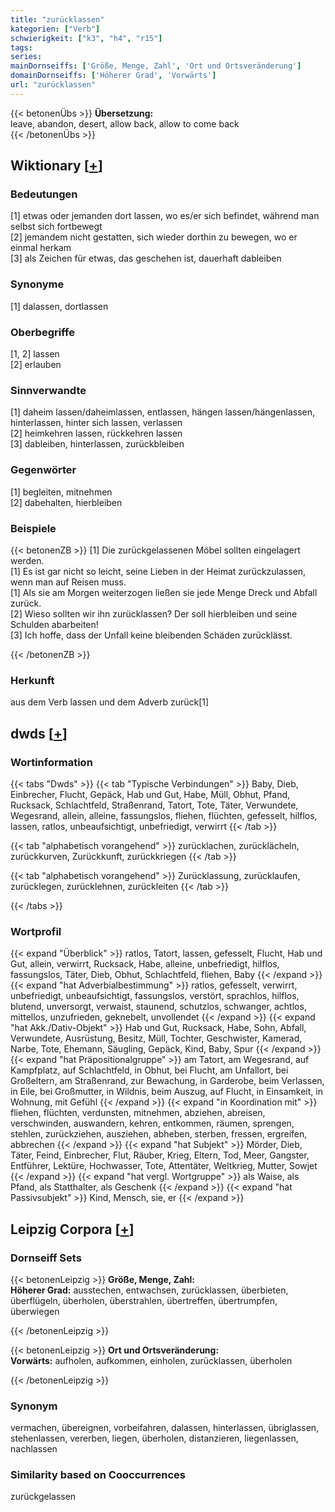 ```yaml
---
title: "zurücklassen"
kategorien: ["Verb"]
schwierigkeit: ["k3", "h4", "r15"]
tags:
series:
mainDornseiffs: ['Größe, Menge, Zahl', 'Ort und Ortsveränderung']
domainDornseiffs: ['Höherer Grad', 'Vorwärts']
url: "zurücklassen"
---
```


{{< betonenÜbs >}}
**Übersetzung:**  
leave, abandon, desert, allow back, allow to come back  
{{< /betonenÜbs >}}

## Wiktionary [[+](https://de.wiktionary.org/wiki/zurücklassen)]

### Bedeutungen
[1] etwas oder jemanden dort lassen, wo es/er sich befindet, während man selbst sich fortbewegt  
[2] jemandem nicht gestatten, sich wieder dorthin zu bewegen, wo er einmal herkam  
[3] als Zeichen für etwas, das geschehen ist, dauerhaft dableiben  

### Synonyme
[1] dalassen, dortlassen  

### Oberbegriffe
[1, 2] lassen  
[2] erlauben  

### Sinnverwandte
[1] daheim lassen/daheimlassen, entlassen, hängen lassen/hängenlassen, hinterlassen, hinter sich lassen, verlassen  
[2] heimkehren lassen, rückkehren lassen  
[3] dableiben, hinterlassen, zurückbleiben  

### Gegenwörter
[1] begleiten, mitnehmen  
[2] dabehalten, hierbleiben  

### Beispiele
{{< betonenZB >}}
[1] Die zurückgelassenen Möbel sollten eingelagert werden.  
[1] Es ist gar nicht so leicht, seine Lieben in der Heimat zurückzulassen, wenn man auf Reisen muss.  
[1] Als sie am Morgen weiterzogen ließen sie jede Menge Dreck und Abfall zurück.  
[2] Wieso sollten wir ihn zurücklassen? Der soll hierbleiben und seine Schulden abarbeiten!  
[3] Ich hoffe, dass der Unfall keine bleibenden Schäden zurücklässt.  

{{< /betonenZB >}}
### Herkunft
aus dem Verb lassen und dem Adverb zurück[1]  



## dwds [[+](https://www.dwds.de/wb/zurücklassen)]

### Wortinformation
{{< tabs "Dwds" >}}
{{< tab "Typische Verbindungen" >}}
Baby, Dieb, Einbrecher, Flucht, Gepäck, Hab und Gut, Habe, Müll, Obhut, Pfand, Rucksack, Schlachtfeld, Straßenrand, Tatort, Tote, Täter, Verwundete, Wegesrand, allein, alleine, fassungslos, fliehen, flüchten, gefesselt, hilflos, lassen, ratlos, unbeaufsichtigt, unbefriedigt, verwirrt
{{< /tab >}}

{{< tab "alphabetisch vorangehend" >}}
zurücklachen, zurücklächeln, zurückkurven, Zurückkunft, zurückkriegen
{{< /tab >}}

{{< tab "alphabetisch vorangehend" >}}
Zurücklassung, zurücklaufen, zurücklegen, zurücklehnen, zurückleiten
{{< /tab >}}

{{< /tabs >}}

### Wortprofil
{{< expand "Überblick" >}} ratlos, Tatort, lassen, gefesselt, Flucht, Hab und Gut, allein, verwirrt, Rucksack, Habe, alleine, unbefriedigt, hilflos, fassungslos, Täter, Dieb, Obhut, Schlachtfeld, fliehen, Baby {{< /expand >}}
{{< expand "hat Adverbialbestimmung" >}} ratlos, gefesselt, verwirrt, unbefriedigt, unbeaufsichtigt, fassungslos, verstört, sprachlos, hilflos, blutend, unversorgt, verwaist, staunend, schutzlos, schwanger, achtlos, mittellos, unzufrieden, geknebelt, unvollendet {{< /expand >}}
{{< expand "hat Akk./Dativ-Objekt" >}} Hab und Gut, Rucksack, Habe, Sohn, Abfall, Verwundete, Ausrüstung, Besitz, Müll, Tochter, Geschwister, Kamerad, Narbe, Tote, Ehemann, Säugling, Gepäck, Kind, Baby, Spur {{< /expand >}}
{{< expand "hat Präpositionalgruppe" >}} am Tatort, am Wegesrand, auf Kampfplatz, auf Schlachtfeld, in Obhut, bei Flucht, am Unfallort, bei Großeltern, am Straßenrand, zur Bewachung, in Garderobe, beim Verlassen, in Eile, bei Großmutter, in Wildnis, beim Auszug, auf Flucht, in Einsamkeit, in Wohnung, mit Gefühl {{< /expand >}}
{{< expand "in Koordination mit" >}} fliehen, flüchten, verdunsten, mitnehmen, abziehen, abreisen, verschwinden, auswandern, kehren, entkommen, räumen, sprengen, stehlen, zurückziehen, ausziehen, abheben, sterben, fressen, ergreifen, abbrechen {{< /expand >}}
{{< expand "hat Subjekt" >}} Mörder, Dieb, Täter, Feind, Einbrecher, Flut, Räuber, Krieg, Eltern, Tod, Meer, Gangster, Entführer, Lektüre, Hochwasser, Tote, Attentäter, Weltkrieg, Mutter, Sowjet {{< /expand >}}
{{< expand "hat vergl. Wortgruppe" >}} als Waise, als Pfand, als Statthalter, als Geschenk {{< /expand >}}
{{< expand "hat Passivsubjekt" >}} Kind, Mensch, sie, er {{< /expand >}}

## Leipzig Corpora [[+](https://corpora.uni-leipzig.de/en/res?word=zurücklassen&corpusId=deu_newscrawl-public_2018)]

### Dornseiff Sets
{{< betonenLeipzig >}}
**Größe, Menge, Zahl:**  
**Höherer Grad:** ausstechen, entwachsen, zurücklassen, überbieten, überflügeln, überholen, überstrahlen, übertreffen, übertrumpfen, überwiegen  

{{< /betonenLeipzig >}}


{{< betonenLeipzig >}}
**Ort und Ortsveränderung:**  
**Vorwärts:** aufholen, aufkommen, einholen, zurücklassen, überholen  

{{< /betonenLeipzig >}}

### Synonym
vermachen, übereignen, vorbeifahren, dalassen, hinterlassen, übriglassen, stehenlassen, vererben, liegen, überholen, distanzieren, liegenlassen, nachlassen


### Similarity based on Cooccurrences
zurückgelassen


